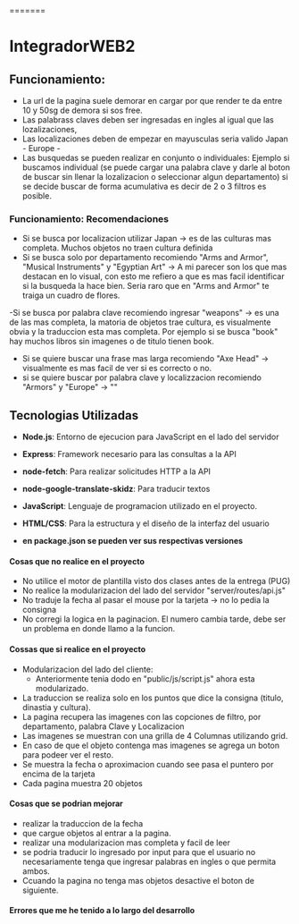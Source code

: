 
=======
# IntegradorWEB2





## Funcionamiento:
  - La url de la pagina suele demorar en cargar por que render te da entre 10 y 50sg de demora si sos free.
  - Las palabrass claves deben ser ingresadas en ingles al igual que las lozalizaciones,
  - Las localizaciones deben de empezar en mayusculas seria valido Japan - Europe - 
  - Las busquedas se pueden realizar en conjunto o individuales: Ejemplo si buscamos individual (se puede cargar una palabra clave y darle al boton de buscar sin llenar la lozalizacion o seleccionar algun departamento) si se decide buscar de forma acumulativa es decir de 2 o 3 filtros es posible.

### Funcionamiento: Recomendaciones
- Si se busca por localizacion utilizar Japan -> es de las culturas mas completa. Muchos objetos no traen cultura definida
- Si se busca solo por departamento recomiendo "Arms and Armor", "Musical Instruments" y "Egyptian Art" -> A mi parecer son los que mas destacan en lo visual, con esto me refiero a que es mas facil identificar si la busqueda la hace bien. Seria raro que en "Arms and Armor" te traiga un cuadro de flores.

-Si se busca por palabra clave recomiendo ingresar "weapons" -> es una de las mas completa, la matoria de objetos trae cultura, es visualmente obvia y la traduccion esta mas completa. Por ejemplo si se busca "book" hay muchos libros sin imagenes o de titulo tienen book.
- Si se quiere buscar una frase mas larga recomiendo "Axe Head" -> visualmente es mas facil de ver si es correcto o no.
- si se quiere buscar por palabra clave y localizzacion recomiendo "Armors" y "Europe" -> ""

## Tecnologias Utilizadas
- **Node.js**: Entorno de ejecucion para JavaScript en el lado del servidor
- **Express**: Framework necesario para las consultas a la API
- **node-fetch**: Para realizar solicitudes HTTP a la API 
- **node-google-translate-skidz**: Para traducir textos 
- **JavaScript**: Lenguaje de programacion utilizado en el proyecto.
- **HTML/CSS**: Para la estructura y el diseño de la interfaz del usuario

- **en package.json se pueden ver sus respectivas versiones**


#### Cosas que no realice en el proyecto
- No utilice el motor de plantilla visto dos clases antes de la entrega (PUG)
- No realice la modularizacion del lado del servidor "server/routes/api.js"
- No traduje la fecha al pasar el mouse por la tarjeta -> no lo pedia la consigna
- No corregi la logica en la paginacion. El numero cambia tarde, debe ser un problema en donde llamo a la funcion.


#### Cossas que si realice en el proyecto
- Modularizacion del lado del cliente:
  - Anteriormente tenia dodo en "public/js/script.js" ahora esta modularizado.
- La traduccion se realiza solo en los puntos que dice la consigna (titulo, dinastia y cultura).
- La pagina recupera las imagenes con las copciones de filtro, por departamento, palabra Clave y Localizacion
- Las imagenes se muestran con una grilla de 4 Columnas utilizando grid.
- En caso de que el objeto contenga mas imagenes se agrega un boton para podeer ver el resto.
- Se muestra la fecha o aproximacion cuando see pasa el puntero por encima de la tarjeta
- Cada pagina muestra 20 objetos



#### Cosas que se podrian mejorar
- realizar la traduccion de la fecha
- que cargue objetos  al entrar a la pagina.
- realizar una modularizacion mas completa y facil de leer
- se podria traducir lo ingresado por input para que el usuario no necesariamente tenga que ingresar palabras en ingles o que permita ambos.
- Ccuando la pagina no tenga mas objetos desactive el boton de siguiente.






#### Errores que me he tenido a lo largo del desarrollo




  





